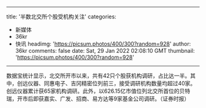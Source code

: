 
---
title: '半数北交所个股受机构关注'
categories: 
 - 新媒体
 - 36kr
 - 快讯
headimg: 'https://picsum.photos/400/300?random=928'
author: 36kr
comments: false
date: Sat, 29 Jan 2022 02:08:10 GMT
thumbnail: 'https://picsum.photos/400/300?random=928'
---

<div>   
数据宝统计显示，北交所开市以来，共有42只个股获机构调研，占比达一半。其中，创远仪器、同惠电子、吉冈精密位列前三，接受调研机构数量均超过40家。创远仪器累计获65家机构调研。此外，以626.15亿市值位列北交所首位的贝特瑞，开市后即获嘉实、广发、招商、易方达等9家基金公司调研。（证券时报）  
</div>
            